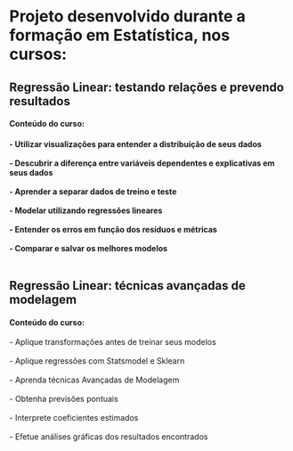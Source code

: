 <h1> Projeto desenvolvido durante a formação em Estatística, nos cursos:</h1>
<h2> Regressão Linear: testando relações e prevendo resultados </h2>
<h4>Conteúdo do curso:<h4>
<body>
- Utilizar visualizações para entender a distribuição de seus dados <br><br>
- Descubrir a diferença entre variáveis dependentes e explicativas em seus dados <br><br>
- Aprender a separar dados de treino e teste <br><br>
- Modelar utilizando regressões lineares <br><br>
- Entender os erros em função dos resíduos e métricas <br><br>
- Comparar e salvar os melhores modelos <br><br> </body>

<h2> Regressão Linear: técnicas avançadas de modelagem </h2>
<h4>Conteúdo do curso:</h4>
<body>
- Aplique transformações antes de treinar seus modelos <br><br>
- Aplique regressões com Statsmodel e Sklearn <br><br>
- Aprenda técnicas Avançadas de Modelagem <br><br>
- Obtenha previsões pontuais <br><br>
- Interprete coeficientes estimados <br><br>
- Efetue análises gráficas dos resultados encontrados <br><br> </body>
